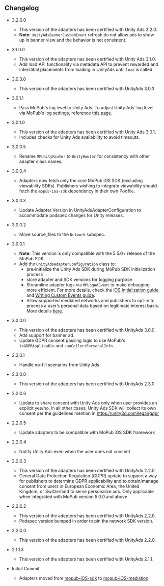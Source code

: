 
## Changelog
* 3.2.0.0
  * This version of the adapters has been certified with Unity Ads 3.2.0.
  * **Note**: `UnityAdsBannerCustomEvent` refresh do not allow ads to show up in banner view and the behavior is not consistent. 

* 3.1.0.0
  * This version of the adapters has been certified with Unity Ads 3.1.0.
  * Add load API functionality via metadata API to prevent rewarded and interstitial placements from loading in UnityAds until `load` is called.

* 3.0.3.0
  * This version of the adapters has been certified with UnityAds 3.0.3.

* 3.0.1.1
  * Pass MoPub's log level to Unity Ads. To adjust Unity Ads' log level via MoPub's log settings, reference [this page](https://developers.mopub.com/publishers/ios/test/#enable-logging).

* 3.0.1.0
  * This version of the adapters has been certified with Unity Ads 3.0.1.
  * Includes checks for Unity Ads availability to avoid timeouts.
  
* 3.0.0.5
  * Rename `MPUnityRouter` to `UnityRouter` for consistency with other adapter class names. 

* 3.0.0.4
  * Adapters now fetch only the core MoPub iOS SDK (excluding viewability SDKs). Publishers wishing to integrate viewability should fetch the `mopub-ios-sdk` dependency in their own Podfile.

* 3.0.0.3
  * Update Adapter Version in UnityAdsAdapterConfiguration to accommodate podspec changes for Unity releases.
  
* 3.0.0.2
  * Move source_files to the `Network` subspec.

* 3.0.0.1
  * **Note**: This version is only compatible with the 5.5.0+ release of the MoPub SDK.
  * Add the `UnityAdsAdapterConfiguration` class to: 
    * pre-initialize the Unity Ads SDK during MoPub SDK initialization process
    * store adapter and SDK versions for logging purpose
    * Streamline adapter logs via `MPLogAdEvent` to make debugging more efficient. For more details, check the [iOS Initialization guide](https://developers.mopub.com/docs/ios/initialization/) and [Writing Custom Events guide](https://developers.mopub.com/docs/ios/custom-events/).
    * Allow supported mediated networks and publishers to opt-in to process a user’s personal data based on legitimate interest basis. More details [here](https://developers.mopub.com/docs/publisher/gdpr-guide/#legitimate-interest-support).

* 3.0.0.0
  * This version of the adapters has been certified with UnityAds 3.0.0.
  * Add support for banner ad.
  * Update GDPR consent passing logic to use MoPub's `isGDPRApplicable` and `canCollectPersonalInfo`.

* 2.3.0.1
  * Handle no-fill scenarios from Unity Ads. 

* 2.3.0.0
  * This version of the adapters has been certified with UnityAds 2.3.0

* 2.2.0.6
  * Update to share consent with Unity Ads only when user provides an explicit yes/no. In all other cases, Unity Ads SDK will collect its own consent per the guidelines mention in https://unity3d.com/legal/gdpr

* 2.2.0.5
  * Update adapters to be compatible with MoPub iOS SDK framework

* 2.2.0.4
  * Notify Unity Ads even when the user does not consent

* 2.2.0.3
  * This version of the adapters has been certified with UnityAds 2.2.0
  * General Data Protection Regulation (GDPR) update to support a way for publishers to determine GDPR applicability and to obtain/manage consent from users in European Economic Area, the United Kingdom, or Switzerland to serve personalize ads. Only applicable when integrated with MoPub version 5.0.0 and above
    
* 2.2.0.2
  * This version of the adapters has been certified with UnityAds 2.2.0.
  * Podspec version bumped in order to pin the network SDK version.
    
* 2.2.0.0
  * This version of the adapters has been certified with UnityAds 2.2.0.

* 2.1.1.3
  * This version of the adapters has been certified with UnityAds 2.1.1.

* Initial Commit
  * Adapters moved from [mopub-iOS-sdk](https://github.com/mopub/mopub-ios-sdk) to [mopub-iOS-mediation](https://github.com/mopub/mopub-iOS-mediation/)
